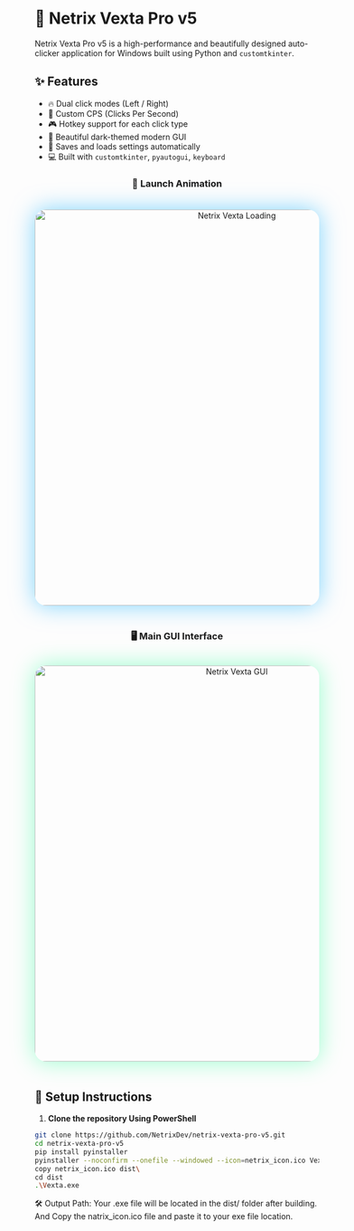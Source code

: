 # 🎯 Netrix Vexta Pro v5

Netrix Vexta Pro v5 is a high-performance and beautifully designed auto-clicker application for Windows built using Python and `customtkinter`.

## ✨ Features
- 🔥 Dual click modes (Left / Right)
- 💾 Custom CPS (Clicks Per Second)
- 🎮 Hotkey support for each click type
- 🌙 Beautiful dark-themed modern GUI
- 🧠 Saves and loads settings automatically
- 💻 Built with `customtkinter`, `pyautogui`, `keyboard`

<div align="center">

<h3>🚀 Launch Animation</h3>

<img src="https://github.com/user-attachments/assets/881e0d68-4aac-41f4-8e70-58ce64678b11" width="700" alt="Netrix Vexta Loading" style="border-radius: 20px; box-shadow: 0 0 40px rgba(0, 174, 255, 0.5); margin: 20px 0;" />

<h3>🖥️ Main GUI Interface</h3>

<img src="https://github.com/user-attachments/assets/f91e7774-5b09-4c01-9bc9-c0a521652518" width="700" alt="Netrix Vexta GUI" style="border-radius: 20px; box-shadow: 0 0 40px rgba(0, 255, 136, 0.4); margin: 20px 0;" />

</div>


## 🚀 Setup Instructions

1. **Clone the repository Using PowerShell**
```bash
git clone https://github.com/NetrixDev/netrix-vexta-pro-v5.git
cd netrix-vexta-pro-v5
pip install pyinstaller
pyinstaller --noconfirm --onefile --windowed --icon=netrix_icon.ico Vexta.py
copy netrix_icon.ico dist\
cd dist
.\Vexta.exe
```
🛠 Output Path:
Your .exe file will be located in the dist/ folder after building.
And Copy the natrix_icon.ico file and paste it to your exe file location.
